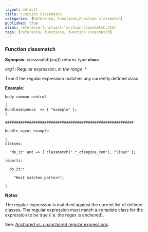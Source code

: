 ```yaml
---
layout: default
title: Function classmatch
categories: [Reference, Functions,Function classmatch]
published: true
alias: reference-functions-function-classmatch.html
tags: [reference, functions, function classmatch]
---
```


### Function classmatch

**Synopsis**: classmatch(arg1) returns type **class**

  
 *arg1* : Regular expression, *in the range* .\*   

True if the regular expression matches any currently defined class

**Example**:  
   

```cf3
body common control

{
bundlesequence  => { "example" };
}

###########################################################

bundle agent example

{     
classes:

  "do_it" and => { classmatch(".*_cfengine_com"), "linux" }; 

reports:

  do_it::

    "Host matches pattern";

}
```

**Notes**:  
   

The regular expression is matched against the current list of defined
classes. The regular expression must match a complete class for the
expression to be true (i.e. the regex is anchored).

See: [Anchored vs. unanchored regular
expressions](#Anchored-vs_002e-unanchored-regular-expressions).
